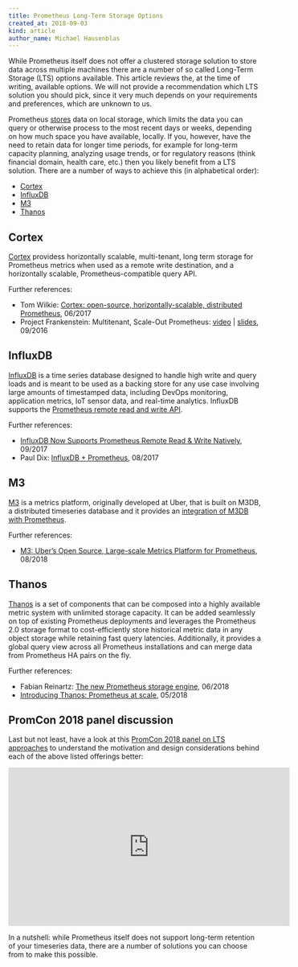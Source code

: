 ```yaml
---
title: Prometheus Long-Term Storage Options
created_at: 2018-09-03
kind: article
author_name: Michael Hausenblas
---
```


While Prometheus itself does not offer a clustered storage solution to store data across multiple machines there are a number of so called Long-Term Storage (LTS) options available. This article reviews the, at the time of writing, available options. We will not provide a recommendation which LTS solution you should pick, since it very much depends on your requirements and preferences, which are unknown to us.

Prometheus [stores](https://prometheus.io/docs/prometheus/latest/storage/) data on local storage, which limits the data you can query or otherwise process to the most recent days or weeks, depending on how much space you have available, locally. If you, however, have the need to retain data for longer time periods, for example for long-term capacity planning, analyzing usage trends, or for regulatory reasons (think financial domain, health care, etc.) then you likely benefit from a LTS solution. There are a number of ways to achieve this (in alphabetical order):

* [Cortex](#cortex)
* [InfluxDB](#influxdb)
* [M3](#m3)
* [Thanos](#thanos)

## Cortex

[Cortex](https://github.com/weaveworks/cortex) providess horizontally scalable, multi-tenant, long term storage for Prometheus metrics when used as a remote write destination, and a horizontally scalable, Prometheus-compatible query API.

Further references:

* Tom Wilkie: [Cortex: open-source, horizontally-scalable, distributed Prometheus](https://www.youtube.com/watch?v=Xi4jq2IUbLs), 06/2017
* Project Frankenstein: Multitenant, Scale-Out Prometheus: [video](https://youtu.be/3Tb4Wc0kfCM) | [slides](http://www.slideshare.net/weaveworks/project-frankenstein-a-multitenant-horizontally-scalable-prometheus-as-a-service), 09/2016


## InfluxDB

[InfluxDB](https://www.influxdata.com/time-series-platform/influxdb/) is a time series database designed to handle high write and query loads and is meant to be used as a backing store for any use case involving large amounts of timestamped data, including DevOps monitoring, application metrics, IoT sensor data, and real-time analytics. InfluxDB supports the [Prometheus remote read and write API](https://docs.influxdata.com/influxdb/v1.6/supported_protocols/prometheus).

Further references:

* [InfluxDB Now Supports Prometheus Remote Read & Write Natively](https://www.influxdata.com/blog/influxdb-now-supports-prometheus-remote-read-write-natively/), 09/2017
* Paul Dix: [InfluxDB + Prometheus](https://speakerdeck.com/pauldix/influxdb-plus-prometheus), 08/2017 


## M3

[M3](http://m3db.github.io/m3/) is a metrics platform, originally developed at Uber, that is built on M3DB, a distributed timeseries database and it provides an [integration of M3DB with Prometheus](http://m3db.github.io/m3/integrations/prometheus/).

Further references:

* [M3: Uber’s Open Source, Large-scale Metrics Platform for Prometheus](https://eng.uber.com/m3/), 08/2018

## Thanos

[Thanos](https://github.com/improbable-eng/thanos) is a set of components that can be composed into a highly available metric system with unlimited storage capacity. It can be added seamlessly on top of existing Prometheus deployments and leverages the Prometheus 2.0 storage format to cost-efficiently store historical metric data in any object storage while retaining fast query latencies. Additionally, it provides a global query view across all Prometheus installations and can merge data from Prometheus HA pairs on the fly.

Further references:

* Fabian Reinartz: [The new Prometheus storage engine](https://www.youtube.com/watch?v=6P-RmOWWA4U), 06/2018
* [Introducing Thanos: Prometheus at scale](https://improbable.io/games/blog/thanos-prometheus-at-scale), 05/2018

## PromCon 2018 panel discussion

Last but not least, have a look at this [PromCon 2018 panel on LTS approaches](https://youtu.be/VvJx0WTiGcA?t=23774) to understand the motivation and design considerations behind each of the above listed offerings better:

<iframe width="560" height="315" src="https://www.youtube.com/embed/VvJx0WTiGcA?start=23775" frameborder="0" allow="autoplay; encrypted-media" allowfullscreen></iframe>

In a nutshell: while Prometheus itself does not support long-term retention of your timeseries data, there are a number of solutions you can choose from to make this possible.